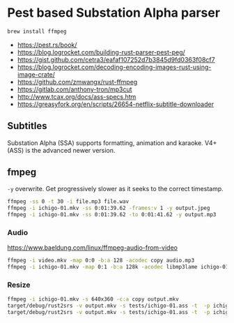 # Pest based Substation Alpha parser

```sh
brew install ffmpeg
```

* https://pest.rs/book/
* https://blog.logrocket.com/building-rust-parser-pest-peg/
* https://gist.github.com/cetra3/eafaf107252d7b3845d9fd0363f08cf7
* https://blog.logrocket.com/decoding-encoding-images-rust-using-image-crate/
* https://github.com/zmwangx/rust-ffmpeg
* https://gitlab.com/anthony-tron/mp3cut
* http://www.tcax.org/docs/ass-specs.htm
* https://greasyfork.org/en/scripts/26654-netflix-subtitle-downloader


## Subtitles
Substation Alpha (SSA) supports formatting, animation and karaoke. V4+ (ASS) is the advanced newer version. 

## fmpeg
`-y` overwrite. Get progressively slower as it seeks to the correct timestamp.

```sh
ffmpeg -ss 0 -t 30 -i file.mp3 file.wav
ffmpeg -i ichigo-01.mkv -ss 0:01:39.62 -frames:v 1 -y output.jpeg
ffmpeg -i ichigo-01.mkv -ss 0:01:39.62 -to 0:01:41.62 -y output.mp3
```

### Audio
https://www.baeldung.com/linux/ffmpeg-audio-from-video
```sh
ffmpeg -i video.mkv -map 0:0 -b:a 128 -acodec copy audio.mp3
ffmpeg -i ichigo-01.mkv -map 0:1 -b:a 128k -acodec libmp3lame ichigo-01.mp3
```
### Resize

```sh
ffmpeg -i ichigo-01.mkv -s 640x360 -c:a copy output.mkv
target/debug/rust2srs -v output.mkv -s tests/ichigo-01.ass -t  -p ichigo-1 -o  10352.79s user 1076.09s system 787% cpu 24:10.59 total # resized
target/debug/rust2srs -v output.mkv -s tests/ichigo-01.ass -t  -p ichigo-1 -o  11185.47s user 1242.84s system 777% cpu 26:38.03 total # alleen snapshots
```